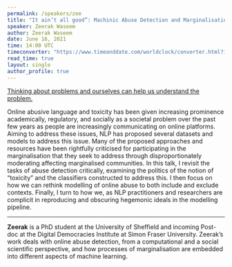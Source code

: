 ```yaml
---
permalink: /speakers/zee
title: "It ain’t all good”: Machinic Abuse Detection and Marginalisation in Machine Learning"
speaker: Zeerak Waseem
author: Zeerak Waseem
date: June 16, 2021
time: 14:00 UTC
timeconverter: "https://www.timeanddate.com/worldclock/converter.html?iso=20210616T140000&p1=1440&p2=224&p3=179&p4=136&p5=676&p6=33&p7=152"
read_time: true
layout: single
author_profile: true
---
```


<a href="https://lolmythesis.com/" class="one-line">Thinking about problems and ourselves can help us understand the problem.</a>

Online abusive language and toxicity has been given increasing prominence academically, regulatory, and socially  as a societal problem over the past few years as people are increasingly communicating on online platforms. Aiming to address these issues, NLP has proposed several datasets and models to address this issue. Many of the proposed approaches and resources have been rightfully criticised for participating in the marginalisation that they seek to address through disproportionately moderating affecting marginalised communities.
In this talk, I revisit the tasks of abuse detection critically, examining the politics of the notion of “toxicity” and the classifiers constructed to address this. I then focus on how we can rethink modelling of online abuse to both include and exclude contexts. Finally, I turn to how we, as NLP practitioners and researchers are complicit in reproducing and obscuring hegemonic ideals in the modelling pipeline.

<hr>

**Zeerak** <Last name pending> is a PhD student at the University of Sheffield and incoming Post-doc at the Digital Democracies Institute at Simon Fraser University. Zeerak’s work deals with online abuse detection, from a computational and a social scientific perspective, and how processes of marginalisation are embedded into different aspects of machine learning.
